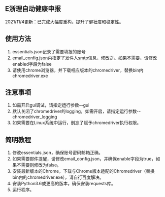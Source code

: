 ## E浙理自动健康申报
2021/11/4更新：已完成大幅度重构，提升了健壮度和稳定性。

## 使用方法
1. essentials.json记录了需要填报的账号
2. email_config.json内指定了发件人smtp信息，修改之。如果不需要，请修改enabled字段为false
3. 请使用chrome浏览器，并下载相应版本的chromedriver，替换bin内chromedriver.exe

## 注意事项
1. 如需开启gui调试，请指定运行参数--gui
2. 默认关闭了chromedriver的logging，如需开启，请指定运行参数--chromedriver_logging
3. 如果需要在Linux系统中运行，别忘了赋予chromedriver执行权限。

## 简明教程
1. 修改essentials.json，确保账号密码邮箱正确。
2. 如果需要邮件提醒，请修改email_config.json，并确保enable字段为true，如果不需要则修改为false。
3. 安装最新版本的Chrome，下载与Chrome版本适配的Chromedriver（替换bin内的chromedriver.exe），请自行百度解决。
4. 安装Python3.6或更高的版本，确保安装requests库。
5. 运行程序。
